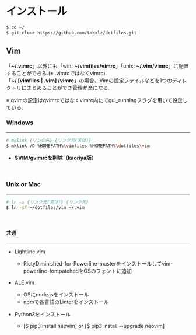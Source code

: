 # インストール
```sh
$ cd ~/
$ git clone https://github.com/takxlz/dotfiles.git
```

## Vim
「**\~/.vimrc**」以外にも「win: **\~/vimfiles/vimrc**」「unix: **\~/.vim/vimrc**」に配置することができる.(※ .vimrcではなくvimrc)  
「**\~/ [vimfiles | .vim] /vimrc**」の場合、Vimの設定ファイルなどを1つのディレクトリにまとめることができ管理が楽になる.

※ gvimの設定はgvimrcではなくvimrc内にてgui_runningフラグを用いて設定している.


### Windows
***
```sh
# mklink {リンク先} {リンク元(実体)}
$ mklink /D %HOMEPATH%\vimfiles %HOMEPATH%\dotfiles\vim
```
- **$VIM/gvimrcを削除（kaoriya版）**
<br />


### Unix or Mac
***
```sh
# ln -s {リンク元(実体)} {リンク先}
$ ln -sf ~/dotfiles/vim ~/.vim
```
<br />


#### 共通
***
- Lightline.vim
    - RictyDiminished-for-Powerline-masterをインストールしてvim-powerline-fontpatchedをOSのフォントに追加

- ALE.vim
    - OSにnode.jsをインストール
    - npmで各言語のLinterをインストール

- Python3をインストール
    - [$ pip3 install neovim] or [$ pip3 install --upgrade neovim]
